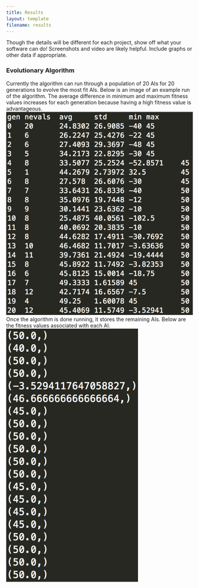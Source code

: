 ```yaml
---
title: Results
layout: template
filename: results
--- 
```


Though the details will be different for each project, show off what your software can do! Screenshots and video are likely helpful. Include graphs or other data if appropriate.

### Evolutionary Algorithm
Currently the algorithm can run through a population of 20 AIs for 20 generations to evolve the most fit AIs. Below is an image of an example run of the algorithm. The average difference in minimum and maximum fitness values increases for each generation because having a high fitness value is advantageous.
<img src="https://raw.githubusercontent.com/anikapayano/SoftDes-Final-Project/gh-pages/EvolutionResults.png" alt="" />
Once the algorithm is done running, it stores the remaining AIs. Below are the fitness values associated with each AI. 
<img src="https://raw.githubusercontent.com/anikapayano/SoftDes-Final-Project/gh-pages/fitnessresults.png" alt="" />


